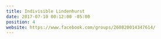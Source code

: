 ```yaml
---
title: Indivisible Lindenhurst
date: 2017-07-10 00:12:00 -05:00
position: 4
website: https://www.facebook.com/groups/260820014347614/
---
```


